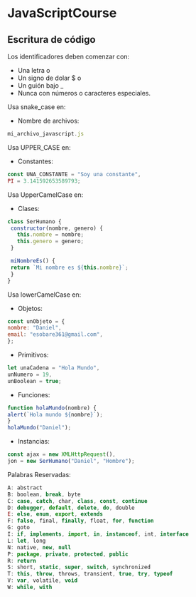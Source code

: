 # JavaScriptCourse

## Escritura de código

  Los identificadores deben comenzar con:
   - Una letra o
   - Un signo de dolar $ o
   - Un guión bajo _
   - Nunca con números o caracteres especiales.
   
   Usa snake_case en:
   - Nombre de archivos:
   ~~~javascript
   mi_archivo_javascript.js
   ~~~
   Usa UPPER_CASE en:
   - Constantes:
   ~~~javascript
   const UNA_CONSTANTE = "Soy una constante",
   PI = 3.141592653589793;
   ~~~
   Usa UpperCamelCase en:
   - Clases:
   ~~~javascript
   class SerHumano {
    constructor(nombre, genero) {
      this.nombre = nombre;
      this.genero = genero;
    }

    miNombreEs() {
    return `Mi nombre es ${this.nombre}`;
    }
   }
   ~~~
   Usa lowerCamelCase en:
   - Objetos:
   ~~~javascript
   const unObjeto = {
   nombre: "Daniel",
   email: "esobare361@gmail.com",
   };
   ~~~
   - Primitivos:
   ~~~javascript
   let unaCadena = "Hola Mundo",
   unNumero = 19,
   unBoolean = true;
   ~~~
   - Funciones:
   ~~~javascript
   function holaMundo(nombre) {
   alert(`Hola mundo ${nombre}`);
   }
   holaMundo("Daniel");
   ~~~
   - Instancias:
   ~~~javascript
   const ajax = new XMLHttpRequest(),
   jon = new SerHumano("Daniel", "Hombre");
   ~~~
   
Palabras Reservadas:
~~~javascript
A: abstract
B: boolean, break, byte
C: case, catch, char, class, const, continue
D: debugger, default, delete, do, double
E: else, enum, export, extends
F: false, final, finally, float, for, function
G: goto
I: if, implements, import, in, instanceof, int, interface
L: let, long
N: native, new, null
P: package, private, protected, public
R: return
S: short, static, super, switch, synchronized
T: this, throw, throws, transient, true, try, typeof
V: var, volatile, void
W: while, with
~~~
